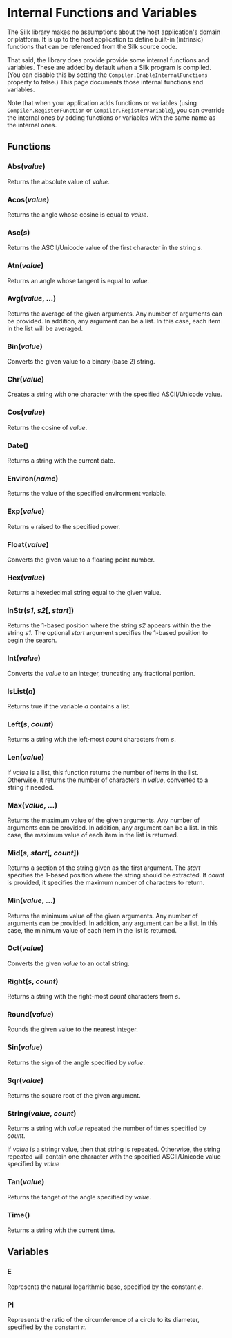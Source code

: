 # Internal Functions and Variables

The Silk library makes no assumptions about the host application's domain or platform. It is up to the host application to define built-in (intrinsic) functions that can be referenced from the Silk source code.

That said, the library does provide provide some internal functions and variables. These are added by default when a Silk program is compiled. (You can disable this by setting the `Compiler.EnableInternalFunctions` property to false.) This page documents those internal functions and variables.

Note that when your application adds functions or variables (using `Compiler.RegisterFunction` or `Compiler.RegisterVariable`), you can override the internal ones by adding functions or variables with the same name as the internal ones.

## Functions

### Abs(*value*)

Returns the absolute value of *value*.

### Acos(*value*)

Returns the angle whose cosine is equal to *value*.

### Asc(*s*)

Returns the ASCII/Unicode value of the first character in the string *s*.

### Atn(*value*)

Returns an angle whose tangent is equal to *value*.

### Avg(*value*, ...)

Returns the average of the given arguments. Any number of arguments can be provided. In addition, any argument can be a list. In this case, each item in the list will be averaged.

### Bin(*value*)

Converts the given value to a binary (base 2) string.

### Chr(*value*)

Creates a string with one character with the specified ASCII/Unicode value.

### Cos(*value*)

Returns the cosine of *value*.

### Date()

Returns a string with the current date.

### Environ(*name*)

Returns the value of the specified environment variable.

### Exp(*value*)

Returns `e` raised to the specified power.

### Float(*value*)

Converts the given value to a floating point number.

### Hex(*value*)

Returns a hexedecimal string equal to the given value.

### InStr(*s1*, *s2*[, *start*])

Returns the 1-based position where the string *s2* appears within the the string *s1*. The optional *start* argument specifies the 1-based position to begin the search.

### Int(*value*)

Converts the *value* to an integer, truncating any fractional portion.

### IsList(*a*)

Returns true if the variable *a* contains a list.

### Left(*s*, *count*)

Returns a string with the left-most *count* characters from *s*.

### Len(*value*)

If *value* is a list, this function returns the number of items in the list. Otherwise, it returns the number of characters in *value*, converted to a string if needed.

### Max(*value*, ...)

Returns the maximum value of the given arguments. Any number of arguments can be provided. In addition, any argument can be a list. In this case, the maximum value of each item in the list is returned.

### Mid(*s*, *start*[, *count*])

Returns a section of the string given as the first argument. The *start* specifies the 1-based position where the string should be extracted. If *count* is provided, it specifies the maximum number of characters to return.

### Min(*value*, ...)

Returns the minimum value of the given arguments. Any number of arguments can be provided. In addition, any argument can be a list. In this case, the minimum value of each item in the list is returned.

### Oct(*value*)

Converts the given *value* to an octal string.

### Right(*s*, *count*)

Returns a string with the right-most *count* characters from *s*.

### Round(*value*)

Rounds the given value to the nearest integer.

### Sin(*value*)

Returns the sign of the angle specified by *value*.

### Sqr(*value*)

Returns the square root of the given argument.

### String(*value*, *count*)

Returns a string with *value* repeated the number of times specified by *count*.

If *value* is a stringr value, then that string is repeated. Otherwise, the string repeated will contain one character with the specified ASCII/Unicode value specified by *value*

### Tan(*value*)

Returns the tanget of the angle specified by *value*.

### Time()

Returns a string with the current time.

## Variables

### E

Represents the natural logarithmic base, specified by the constant *e*.

### Pi

Represents the ratio of the circumference of a circle to its diameter, specified by the constant *&pi;*.
